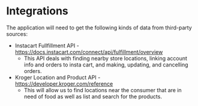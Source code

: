 # Integrations

The application will need to get the following kinds of
data from third-party sources:

* Instacart Fullfillment API - https://docs.instacart.com/connect/api/fulfillment/overview
    * This API deals with finding nearby store locations, linking account info and orders to insta cart, and making, updating, and cancelling orders.
* Kroger Location and Product API - https://developer.kroger.com/reference
    * This will allow us to find locations near the consumer that are in need of food as well as list and search for the products. 